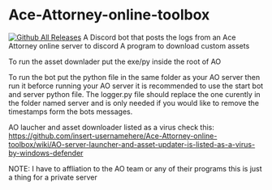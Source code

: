 # Ace-Attorney-online-toolbox
[![Github All Releases](https://img.shields.io/github/downloads/insert-usernamehere/Ace-Attorney-online-toolbox/total.svg)]()
A Discord bot that posts the logs from an Ace Attorney online server to discord
A program to download custom assets 

To run the asset downlader put the exe/py inside the root of AO

To run the bot put the python file in the same folder as your AO server then run it beforce running your AO server it is recommended to use the start bot and server python file.
The logger.py file should replace the one curently in the folder named server and is only needed if you would like to remove the timestamps form the bots messages.

AO laucher and asset downloader listed as a virus check this: https://github.com/insert-usernamehere/Ace-Attorney-online-toolbox/wiki/AO-server-launcher-and-asset-updater-is-listed-as-a-virus-by-windows-defender

NOTE:
I have to affliation to the AO team or any of their programs this is just a thing for a private server
